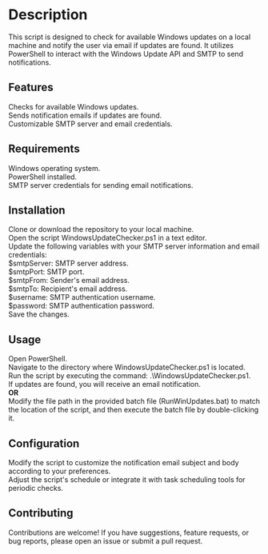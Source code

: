 # Description
This script is designed to check for available Windows updates on a local machine and notify the user via email if updates are found. It utilizes PowerShell to interact with the Windows Update API and SMTP to send notifications.

## Features
Checks for available Windows updates. <br>
Sends notification emails if updates are found. <br>
Customizable SMTP server and email credentials. <br>


## Requirements
Windows operating system. <br>
PowerShell installed. <br>
SMTP server credentials for sending email notifications. <br>


## Installation
Clone or download the repository to your local machine. <br>
Open the script WindowsUpdateChecker.ps1 in a text editor. <br> 
Update the following variables with your SMTP server information and email credentials: <br>
$smtpServer: SMTP server address. <br>
$smtpPort: SMTP port. <br>
$smtpFrom: Sender's email address. <br>
$smtpTo: Recipient's email address. <br>
$username: SMTP authentication username. <br>
$password: SMTP authentication password. <br>
Save the changes. <br>


## Usage
Open PowerShell. <br>
Navigate to the directory where WindowsUpdateChecker.ps1 is located.<br> 
Run the script by executing the command: .\WindowsUpdateChecker.ps1.<br> 
If updates are found, you will receive an email notification.<br>
**OR**   <br>
Modify the file path in the provided batch file (RunWinUpdates.bat) to match the location of the script, and then execute the batch file by double-clicking it.<br>


## Configuration<br> 
Modify the script to customize the notification email subject and body according to your preferences. <br>
Adjust the script's schedule or integrate it with task scheduling tools for periodic checks. <br>


## Contributing
Contributions are welcome! If you have suggestions, feature requests, or bug reports, please open an issue or submit a pull request.
